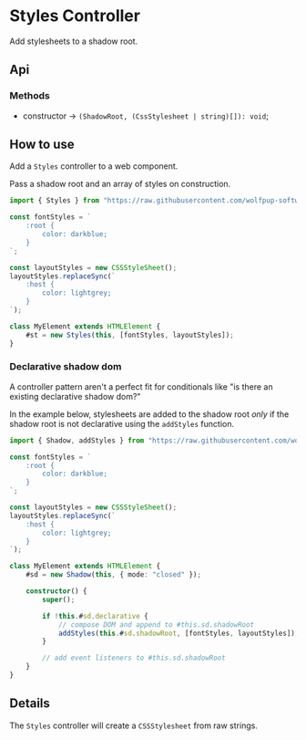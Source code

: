 # Styles Controller

Add stylesheets to a shadow root.

## Api

### Methods

- constructor -> `(ShadowRoot, (CssStylesheet | string)[]): void`;

## How to use

Add a `Styles` controller to a web component.

Pass a shadow root and an array of styles on construction.

```ts
import { Styles } from "https://raw.githubusercontent.com/wolfpup-software/wctk-js/main/wctk/dist/wctk.js";

const fontStyles = `
    :root {
        color: darkblue;
    }
`;

const layoutStyles = new CSSStyleSheet();
layoutStyles.replaceSync(`
    :host {
        color: lightgrey;
    }
`);

class MyElement extends HTMLElement {
    #st = new Styles(this, [fontStyles, layoutStyles]);
}
```

### Declarative shadow dom

A controller pattern aren't a perfect fit for conditionals like "is there an existing declarative shadow dom?" 

In the example below, stylesheets are added to the shadow root _only_ if the shadow root is not declarative using the `addStyles` function.

```ts
import { Shadow, addStyles } from "https://raw.githubusercontent.com/wolfpup-software/wctk-js/main/wctk/dist/wctk.js";

const fontStyles = `
    :root {
        color: darkblue;
    }
`;

const layoutStyles = new CSSStyleSheet();
layoutStyles.replaceSync(`
    :host {
        color: lightgrey;
    }
`);

class MyElement extends HTMLElement {
    #sd = new Shadow(this, { mode: "closed" });

    constructor() {
        super();

        if !this.#sd.declarative {
            // compose DOM and append to #this.sd.shadowRoot
            addStyles(this.#sd.shadowRoot, [fontStyles, layoutStyles]);
        }

        // add event listeners to #this.sd.shadowRoot
    }
}
```

## Details

The `Styles` controller will create a `CSSStylesheet` from raw strings.
